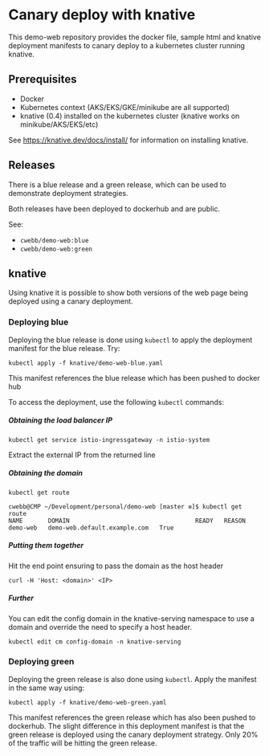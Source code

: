 # Canary deploy with knative

This demo-web repository provides the docker file, sample html and knative deployment manifests to canary deploy to a kubernetes cluster running knative.

## Prerequisites

* Docker
* Kubernetes context (AKS/EKS/GKE/minikube are all supported)
* knative (0.4) installed on the kubernetes cluster (knative works on minikube/AKS/EKS/etc)

See https://knative.dev/docs/install/ for information on installing knative.

## Releases

There is a blue release and a green release, which can be used to demonstrate deployment strategies.

Both releases have been deployed to dockerhub and are public.

See:

* `cwebb/demo-web:blue`
* `cwebb/demo-web:green`

## knative

Using knative it is possible to show both versions of the web page being deployed using a canary deployment.

### Deploying blue

Deploying the blue release is done using `kubectl` to apply the deployment manifest for the blue release. Try:

`kubectl apply -f knative/demo-web-blue.yaml`

This manifest references the blue release which has been pushed to docker hub

To access the deployment, use the following `kubectl` commands:

##### Obtaining the load balancer IP

`kubectl get service istio-ingressgateway -n istio-system`

Extract the external IP from the returned line

##### Obtaining the domain

`kubectl get route`

```
cwebb@CMP ~/Development/personal/demo-web [master ≡]$ kubectl get route
NAME       DOMAIN                                   READY   REASON
demo-web   demo-web.default.example.com   True
```

##### Putting them together

Hit the end point ensuring to pass the domain as the host header

`curl -H 'Host: <domain>' <IP>`

##### Further

You can edit the config domain in the knative-serving namespace to use a domain and override the need to specify a host header.

`kubectl edit cm config-domain -n knative-serving`

### Deploying green

Deploying the green release is also done using `kubectl`. Apply the manifest in the same way using:

`kubectl apply -f knative/demo-web-green.yaml`

This manifest references the green release which has also been pushed to dockerhub. The slight difference in this deployment manifest is that the green release is deployed using the canary deployment strategy. Only 20% of the traffic will be hitting the green release.
